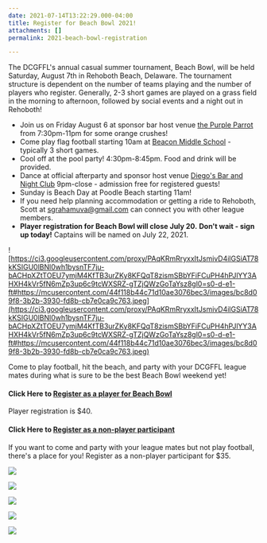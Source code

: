 ```yaml
---
date: 2021-07-14T13:22:29.000-04:00
title: Register for Beach Bowl 2021!
attachments: []
permalink: 2021-beach-bowl-registration

---
```

The DCGFFL's annual casual summer tournament, Beach Bowl, will be held Saturday, August 7th in Rehoboth Beach, Delaware.  The tournament structure is dependent on the number of teams playing and the number of players who register.  Generally, 2-3 short games are played on a grass field in the morning to afternoon, followed by social events and a night out in Rehoboth!

* Join us on Friday August 6 at sponsor bar host venue [the Purple Parrot](https://dcgffl.us16.list-manage.com/track/click?u=44f118b44c71d10ae3076bec3&id=2e18563c15&e=c3641de19c) from 7:30pm-11pm for some orange crushes!
* Come play flag football starting 10am at [Beacon Middle School](https://dcgffl.us16.list-manage.com/track/click?u=44f118b44c71d10ae3076bec3&id=c2d1bb79ea&e=c3641de19c) - typically 3 short games.
* Cool off at the pool party! 4:30pm-8:45pm. Food and drink will be provided.
* Dance at official afterparty and sponsor host venue [Diego's Bar and Night Club](https://dcgffl.us16.list-manage.com/track/click?u=44f118b44c71d10ae3076bec3&id=1da5024fc4&e=c3641de19c) 9pm-close - admission free for registered guests!
* Sunday is Beach Day at Poodle Beach starting 11am!
* If you need help planning accommodation or getting a ride to Rehoboth, Scott at [sgrahamuva@gmail.com](mailto:sgrahamuva@gmail.com?subject=Beach%20Bowl%20Plans&body=Hello%2C%20the%20DCGFFL%20referred%20me%20to%20ask%20if%20you%20could%20connect%20me%20to%20other%20league%20members%20for%20help%20planning%20my%20accommodation%20%2F%20travel%20to%20Rehoboth!%0A%0AMy%20name%3A%20%0A%0ADetails%3A%20) can connect you with other league members.
* **Player registration for Beach Bowl will close July 20.** **Don't wait - sign up today!** Captains will be named on July 22, 2021.

![https://ci3.googleusercontent.com/proxy/PAqKRmRryxxItJsmivD4ilGSiAT78kKSIGU0lBNl0wh1bysnTF7ju-bACHpXZtTOEU7ymjM4KfTB3urZKy8KFQqT8zismSBbYFiFCuPH4hPJlYY3AHXH4kVr5fN6mZp3up6c9tcWXSRZ-gTZjQWzGoTaYsz8gl0=s0-d-e1-ft#https://mcusercontent.com/44f118b44c71d10ae3076bec3/images/bc8d09f8-3b2b-3930-fd8b-cb7e0ca9c763.jpeg](https://ci3.googleusercontent.com/proxy/PAqKRmRryxxItJsmivD4ilGSiAT78kKSIGU0lBNl0wh1bysnTF7ju-bACHpXZtTOEU7ymjM4KfTB3urZKy8KFQqT8zismSBbYFiFCuPH4hPJlYY3AHXH4kVr5fN6mZp3up6c9tcWXSRZ-gTZjQWzGoTaYsz8gl0=s0-d-e1-ft#https://mcusercontent.com/44f118b44c71d10ae3076bec3/images/bc8d09f8-3b2b-3930-fd8b-cb7e0ca9c763.jpeg)

Come to play football, hit the beach, and party with your DCGFFL league mates during what is sure to be the best Beach Bowl weekend yet!

#### **Click Here to** [**Register as a player for Beach Bowl**](https://dcgffl.us16.list-manage.com/track/click?u=44f118b44c71d10ae3076bec3&id=9d7d32bf0a&e=c3641de19c)

Player registration is $40.

#### **Click Here to** [**Register as a non-player participant**](https://dcgffl.us16.list-manage.com/track/click?u=44f118b44c71d10ae3076bec3&id=61a0cf8c5e&e=c3641de19c)

If you want to come and party with your league mates but not play football, there's a place for you! Register as a non-player participant for $35.

![](https://ci4.googleusercontent.com/proxy/RSUcu66ioP8uAE5yzKVY2H3rqY6u5YwK0IMDPgLgDiDKymgmf3vM3tf4dvFQSkQZLXndsIumgH4xwT228wD9CslMywhj266Q6R4jov5vfNRXh8TsRg9PNh6Dr25kV2jSOfAaVmSzfyepHP7dl10jtvcE7qRFrEY=s0-d-e1-ft#https://mcusercontent.com/44f118b44c71d10ae3076bec3/images/2c4ed024-057a-56fb-46ef-66eb25a52993.jpeg)

![](https://mcusercontent.com/44f118b44c71d10ae3076bec3/images/031cb38d-d48f-3fe8-6e88-f3646003d47a.jpg)

![](https://ci3.googleusercontent.com/proxy/gAgQMFuFk8gvaLjp4Bg7BG-P_e9jm0lz66ky39fhZukv9WOOuSxCqW1XA5ZoUbUfVv8E3OhDz_OP-BkGxR3mAZr6q-cgJH4sE-EuJ1-KxbkSoTucQRfQIUPYOG51raCJ5-yN4uqtfIXFva3GnLJ_4ZjoekvbQEw=s0-d-e1-ft#https://mcusercontent.com/44f118b44c71d10ae3076bec3/images/13d09e35-e8a8-4251-5569-d15cb9b6f7ad.jpeg)

![](https://mcusercontent.com/44f118b44c71d10ae3076bec3/images/bae54b51-cf47-08fe-e928-d5e40c4310f1.jpg)

![](https://mcusercontent.com/44f118b44c71d10ae3076bec3/images/6382eaec-7167-0f29-b1c8-9a853dffde6c.jpg)